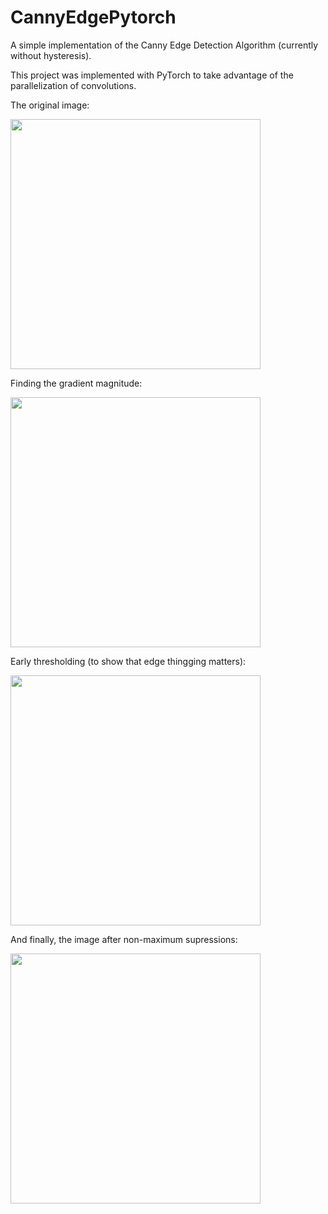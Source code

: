 # CannyEdgePytorch

A simple implementation of the Canny Edge Detection Algorithm (currently without hysteresis).

This project was implemented with PyTorch to take advantage of the parallelization of convolutions.

The original image:

<img src="https://github.com/DCurro/CannyEdgePytorch/blob/master/fb_profile.jpg" width="400">

Finding the gradient magnitude:

<img src="https://github.com/DCurro/CannyEdgePytorch/blob/master/gradient_magnitude.png" width="400">

Early thresholding (to show that edge thingging matters):

<img src="https://github.com/DCurro/CannyEdgePytorch/blob/master/thresholded.png" width="400">

And finally, the image after non-maximum supressions:

<img src="https://github.com/DCurro/CannyEdgePytorch/blob/master/final.png" width="400">
